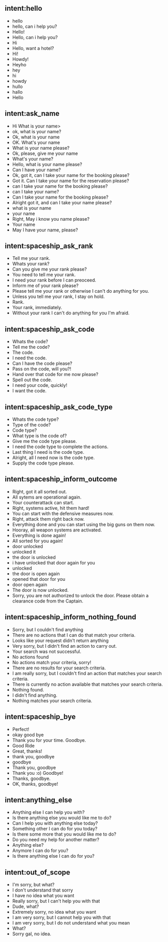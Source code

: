 ## intent:hello
- hello
- hello, can i help you?
- Hello!
- Hello, can i help you?
- Hi
- Hello, want a hotel?
- Hi!
- Howdy!
- Heyho
- hey
- hi
- howdy
- hullo
- hallo
- Hello

## intent:ask_name
- Hi What is your name>
- ok, what is your name?
- Ok, what is your name
- OK. What's your name 
- What is your name please?
- Ok, please, give me your name
- What's your name?
- Hello, what is your name please?
- Can I have your name?
- Ok, got it, can I take your name for the booking please?
- Got it. Can I take your name for the reservation please?
- can I take your name for the booking please?
- can I take your name?
- Can I take your name for the booking please?
- Alright got it, and can I take your name please?
- what is your name
- your name
- Right, May i know you name please?
- Your name
- May I have your name, please?

## intent:spaceship_ask_rank
- Tell me your rank.
- Whats your rank?
- Can you give me your rank please?
- You need to tell me your rank.
- I need your rank before I can preoceed.
- Inform me of your rank please?
- Please tell me your rank or otherwise I can't do anything for you.
- Unless you tell me your rank, I stay on hold.
- Rank.
- Your rank, immediately.
- Without your rank I can't do anything for you I'm afraid.

## intent:spaceship_ask_code
- Whats the code?
- Tell me the code?
- The code.
- I need the code.
- Can I have the code please?
- Pass on the code, will you?!
- Hand over that code for me now please?
- Spell out the code.
- I need your code, quickly!
- I want the code.

## intent:spaceship_ask_code_type
- Whats the code type?
- Type of the code?
- Code type?
- What type is the code of?
- Give me the code type please.
- I need the code type to complete the actions.
- Last thing I need is the code type.
- Alright, all I need now is the code type.
- Supply the code type please.

## intent:spaceship_inform_outcome
- Right, got it all sorted out.
- All sytems are operational again.
- Your counterattack can start.
- Right, systems active, hit them hard!
- You can start with the defensive measures now.
- Right, attack them right back now.
- Everything done and you can start using the big guns on them now.
- Hooray, all weapon systems are activated.
- Everything is done again!
- All sorted for you again!
- door unlocked
- unlocked it
- the door is unlocked
- i have unlocked that door again for you
- unlocked
- the door is open again
- opened that door for you
- door open again
- The door is now unlocked.
- Sorry, you are not authorized to unlock the door. Please obtain a clearance code from the Captain.

## intent:spaceship_inform_nothing_found
- Sorry, but I couldn't find anything
- There are no actions that I can do that match your criteria.
- Looks like your request didn't return anything
- Very sorry, but I didn't find an action to carry out.
- Your search was not successful.
- No actions found
- No actions match your criteria, sorry!
- There are no results for your search criteria.
- I am really sorry, but I couldn't find an action that matches your search criteria.
- There is currently no action available that matches your search criteria.
- Nothing found.
- I didn't find anything.
- Nothing matches your search criteria.

## intent:spaceship_bye
- Perfect!
- okay good bye
- Thank you for your time. Goodbye.
- Good Ride
- Great, thanks!
- thank you, goodbye
- goodbye
- Thank you, goodbye
- Thank you :o) Goodbye!
- Thanks, goodbye.
- OK, thanks, goodbye!

## intent:anything_else
- Anything else I can help you with?
- Is there anything else you would like me to do?
- Can I help you with anything else today?
- Something other I can do for you today?
- Is there some more that you would like me to do?
- Do you need my help for another matter?
- Anything else?
- Anymore I can do for you?
- Is there anything else I can do for you?

## intent:out_of_scope
- I'm sorry, but what?
- I don't understand that sorry
- I have no idea what you want
- Really sorry, but I can't help you with that
- Dude, what?
- Extremely sorry, no idea what you want
- I am very sorry, but I cannot help you with that
- I am very sorry, but I do not understand what you mean
- What?
- Sorry gal, no idea.